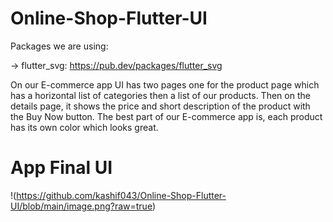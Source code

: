 # Online-Shop-Flutter-UI

Packages we are using:

-> flutter_svg: https://pub.dev/packages/flutter_svg

On our E-commerce app UI has two pages one for the product page which has a horizontal list of categories then a list of our products. Then on the details page, it shows the price and short description of the product with the Buy Now button. The best part of our E-commerce app is, each product has its own color which looks great.

# App Final UI

!(https://github.com/kashif043/Online-Shop-Flutter-UI/blob/main/image.png?raw=true)
